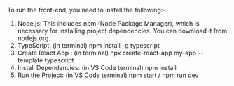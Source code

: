 To run the front-end, you need to install the following:-

1. Node.js: This includes npm (Node Package Manager), which is necessary for installing project dependencies. You can download it from nodejs.org.
2. TypeScript: (in terminal) npm install -g typescript
3. Create React App : (in terminal) npx create-react-app my-app --template typescript
4. Install Dependencies: (in VS Code terminal) npm install
5. Run the Project: (in VS Code terminal) npm start / npm run dev

 
